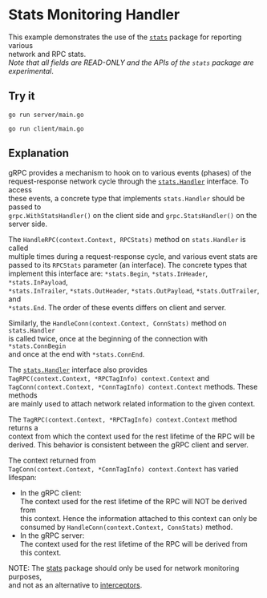 # Stats Monitoring Handler

This example demonstrates the use of the [`stats`](https://pkg.go.dev/github.com/oodle-ai/grpc-go/stats) package for reporting various  
network and RPC stats.  
_Note that all fields are READ-ONLY and the APIs of the `stats` package are  
experimental_.

## Try it

```
go run server/main.go
```

```
go run client/main.go
```

## Explanation

gRPC provides a mechanism to hook on to various events (phases) of the  
request-response network cycle through the [`stats.Handler`](https://pkg.go.dev/github.com/oodle-ai/grpc-go/stats#Handler) interface. To access  
these events, a concrete type that implements `stats.Handler` should be passed to  
`grpc.WithStatsHandler()` on the client side and `grpc.StatsHandler()` on the  
server side.

The `HandleRPC(context.Context, RPCStats)` method on `stats.Handler` is called  
multiple times during a request-response cycle, and various event stats are  
passed to its `RPCStats` parameter (an interface). The concrete types that  
implement this interface are: `*stats.Begin`, `*stats.InHeader`, `*stats.InPayload`,  
`*stats.InTrailer`, `*stats.OutHeader`, `*stats.OutPayload`, `*stats.OutTrailer`, and  
`*stats.End`. The order of these events differs on client and server.

Similarly, the `HandleConn(context.Context, ConnStats)` method on `stats.Handler`  
is called twice, once at the beginning of the connection with `*stats.ConnBegin`  
and once at the end with `*stats.ConnEnd`.

The [`stats.Handler`](https://pkg.go.dev/github.com/oodle-ai/grpc-go/stats#Handler) interface also provides  
`TagRPC(context.Context, *RPCTagInfo) context.Context` and  
`TagConn(context.Context, *ConnTagInfo) context.Context` methods. These methods  
are mainly used to attach network related information to the given context.

The `TagRPC(context.Context, *RPCTagInfo) context.Context` method returns a  
context from which the context used for the rest lifetime of the RPC will be  
derived. This behavior is consistent between the gRPC client and server.

The context returned from  
`TagConn(context.Context, *ConnTagInfo) context.Context` has varied lifespan:

- In the gRPC client:  
  The context used for the rest lifetime of the RPC will NOT be derived from  
  this context. Hence the information attached to this context can only be  
  consumed by `HandleConn(context.Context, ConnStats)` method.
- In the gRPC server:  
  The context used for the rest lifetime of the RPC will be derived from  
  this context.

NOTE: The [stats](https://pkg.go.dev/github.com/oodle-ai/grpc-go/stats) package should only be used for network monitoring purposes,  
and not as an alternative to [interceptors](https://github.com/grpc/grpc-go/blob/master/examples/features/interceptor).
